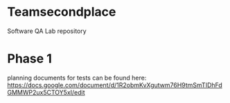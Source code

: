 # Teamsecondplace
Software QA Lab repository

# Phase 1
planning documents for tests can be found here: https://docs.google.com/document/d/1R2obmKvXgutwm76H9tmSmTIDhFdGMMWP2ux5CTOY5xI/edit